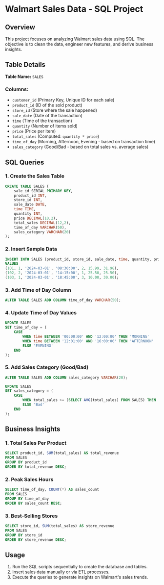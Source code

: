 # Walmart Sales Data - SQL Project

## Overview
This project focuses on analyzing Walmart sales data using SQL. The objective is to clean the data, engineer new features, and derive business insights.

## Table Details
**Table Name:** `SALES`

### **Columns:**
- `customer_id` (Primary Key, Unique ID for each sale)
- `product_id` (ID of the sold product)
- `store_id` (Store where the sale happened)
- `sale_date` (Date of the transaction)
- `time` (Time of the transaction)
- `quantity` (Number of items sold)
- `price` (Price per item)
- `total_sales` (Computed: `quantity * price`)
- `time_of_day` (Morning, Afternoon, Evening - based on transaction time)
- `sales_category` (Good/Bad - based on total sales vs. average sales)

## **SQL Queries**

### **1. Create the Sales Table**
```sql
CREATE TABLE SALES (
    sale_id SERIAL PRIMARY KEY,
    product_id INT,
    store_id INT,
    sale_date DATE,
    time TIME,
    quantity INT,
    price DECIMAL(10,2),
    total_sales DECIMAL(12,2),
    time_of_day VARCHAR(50),
    sales_category VARCHAR(20)
);
```

### **2. Insert Sample Data**
```sql
INSERT INTO SALES (product_id, store_id, sale_date, time, quantity, price, total_sales)
VALUES 
(101, 1, '2024-03-01', '08:30:00', 2, 15.99, 31.98),
(102, 2, '2024-03-01', '14:15:00', 1, 25.50, 25.50),
(103, 1, '2024-03-01', '18:45:00', 3, 10.00, 30.00);
```

### **3. Add Time of Day Column**
```sql
ALTER TABLE SALES ADD COLUMN time_of_day VARCHAR(50);
```

### **4. Update Time of Day Values**
```sql
UPDATE SALES
SET time_of_day = (
    CASE 
        WHEN time BETWEEN '00:00:00' AND '12:00:00' THEN 'MORNING'
        WHEN time BETWEEN '12:01:00' AND '16:00:00' THEN 'AFTERNOON'
        ELSE 'EVENING'
    END
);
```

### **5. Add Sales Category (Good/Bad)**
```sql
ALTER TABLE SALES ADD COLUMN sales_category VARCHAR(20);

UPDATE SALES
SET sales_category = (
    CASE 
        WHEN total_sales >= (SELECT AVG(total_sales) FROM SALES) THEN 'Good'
        ELSE 'Bad'
    END
);
```

## **Business Insights**

### **1. Total Sales Per Product**
```sql
SELECT product_id, SUM(total_sales) AS total_revenue
FROM SALES
GROUP BY product_id
ORDER BY total_revenue DESC;
```

### **2. Peak Sales Hours**
```sql
SELECT time_of_day, COUNT(*) AS sales_count
FROM SALES
GROUP BY time_of_day
ORDER BY sales_count DESC;
```

### **3. Best-Selling Stores**
```sql
SELECT store_id, SUM(total_sales) AS store_revenue
FROM SALES
GROUP BY store_id
ORDER BY store_revenue DESC;
```

## **Usage**
1. Run the SQL scripts sequentially to create the database and tables.
2. Insert sales data manually or via ETL processes.
3. Execute the queries to generate insights on Walmart's sales trends.
